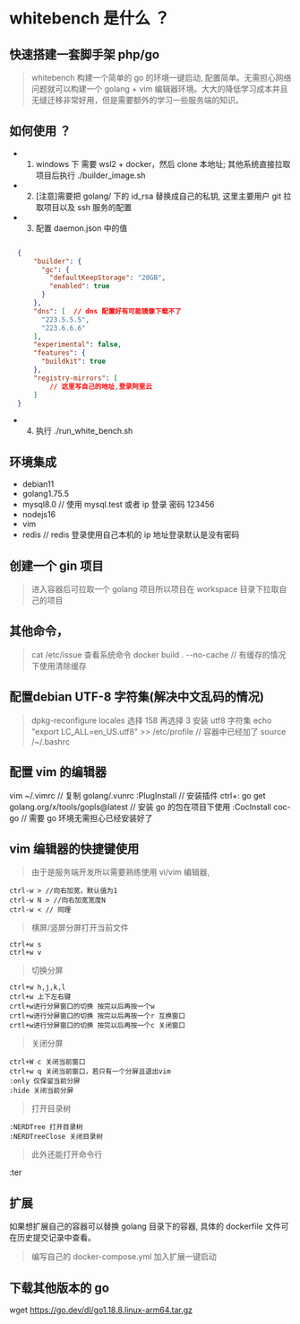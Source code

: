 # whitebench 是什么 ？

## 快速搭建一套脚手架 php/go

> whitebench 构建一个简单的 go 的环境一键启动, 配置简单。无需担心网络问题就可以构建一个 golang + vim 编辑器环境。大大的降低学习成本并且无缝迁移非常好用，但是需要额外的学习一些服务端的知识。

## 如何使用 ？

- 1. windows 下 需要 wsl2 + docker，然后 clone 本地址; 其他系统直接拉取项目后执行 ./builder_image.sh

- 2. [注意]需要把 golang/ 下的 id_rsa 替换成自己的私钥, 这里主要用户 git 拉取项目以及 ssh 服务的配置

- 3. 配置 daemon.json 中的值

```json

  {
      "builder": {
        "gc": {
          "defaultKeepStorage": "20GB",
          "enabled": true
        }
      },
      "dns": [  // dns 配置好有可能镜像下载不了
        "223.5.5.5",
        "223.6.6.6"
      ],
      "experimental": false,
      "features": {
        "buildkit": true
      },
      "registry-mirrors": [
          // 这里写自己的地址,登录阿里云
      ]
  }

```

- 4. 执行 ./run_white_bench.sh

## 环境集成
    
- debian11
- golang1.75.5
- mysql8.0 // 使用 mysql.test 或者 ip 登录 密码 123456
- nodejs16
- vim
- redis // redis 登录使用自己本机的 ip 地址登录默认是没有密码

## 创建一个 gin 项目

> 进入容器后可拉取一个 golang 项目所以项目在 workspace 目录下拉取自己的项目

## 其他命令，

> cat /etc/issue 查看系统命令
> docker build . --no-cache // 有缓存的情况下使用清除缓存


## 配置debian UTF-8 字符集(解决中文乱码的情况)

> dpkg-reconfigure locales
    选择 158 再选择 3 安装 utf8 字符集
  echo "export LC_ALL=en_US.utf8" >> /etc/profile // 容器中已经加了
  source /~/.bashrc


## 配置 vim 的编辑器

  vim ~/.vimrc  // 复制 golang/.vunrc
  :PlugInstall // 安装插件 ctrl+:
  go get golang.org/x/tools/gopls@latest // 安装 go 的包在项目下使用
  :CocInstall coc-go // 需要 go 环境无需担心已经安装好了

## vim 编辑器的快捷键使用

> 由于是服务端开发所以需要熟练使用 vi/vim 编辑器,

    ctrl-w > //向右加宽，默认值为1  
    ctrl-w N > //向右加宽宽度N  
    ctrl-w < // 同理 

> 横屏/竖屏分屏打开当前文件
    
    ctrl+w s  
    ctrl+w v 

> 切换分屏

    ctrl+w h,j,k,l  
    ctrl+w 上下左右键  
    crtl+w进行分屏窗口的切换 按完以后再按一个w  
    crtl+w进行分屏窗口的切换 按完以后再按一个r 互换窗口  
    crtl+w进行分屏窗口的切换 按完以后再按一个c 关闭窗口

> 关闭分屏

    ctrl+W c 关闭当前窗口  
    ctrl+w q 关闭当前窗口，若只有一个分屏且退出vim  
    :only 仅保留当前分屏  
    :hide 关闭当前分屏

> 打开目录树

    :NERDTree 打开目录树
    :NERDTreeClose 关闭目录树

> 此外还能打开命令行

  :ter

## 扩展

  如果想扩展自己的容器可以替换 golang 目录下的容器, 具体的 dockerfile 文件可在历史提交记录中查看。

> 编写自己的 docker-compose.yml 加入扩展一键启动

## 下载其他版本的 go

  wget https://go.dev/dl/go1.18.8.linux-arm64.tar.gz